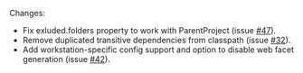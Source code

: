 Changes:

* Fix exluded.folders property to work with ParentProject (issue [#47][1]).
* Remove duplicated transitive dependencies from classpath (issue [#32][2]).
* Add workstation-specific config support and option to disable web facet generation (issue [#42][3]).

[1]: https://github.com/mpeltonen/sbt-idea/issues/47
[2]: https://github.com/mpeltonen/sbt-idea/issues/32
[3]: https://github.com/mpeltonen/sbt-idea/issues/42

